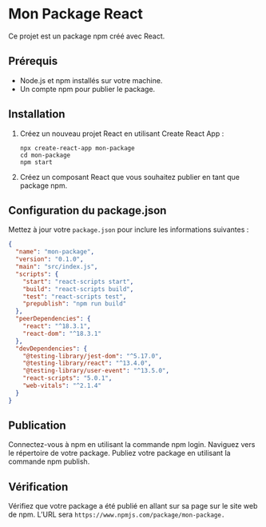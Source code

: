 # Mon Package React

Ce projet est un package npm créé avec React.

## Prérequis

- Node.js et npm installés sur votre machine.
- Un compte npm pour publier le package.

## Installation

1. Créez un nouveau projet React en utilisant Create React App :
    ```
    npx create-react-app mon-package
    cd mon-package
    npm start
    ```

2. Créez un composant React que vous souhaitez publier en tant que package npm.

## Configuration du package.json

Mettez à jour votre `package.json` pour inclure les informations suivantes :

```json
{
  "name": "mon-package",
  "version": "0.1.0",
  "main": "src/index.js",
  "scripts": {
    "start": "react-scripts start",
    "build": "react-scripts build",
    "test": "react-scripts test",
    "prepublish": "npm run build"
  },
  "peerDependencies": {
    "react": "^18.3.1",
    "react-dom": "^18.3.1"
  },
  "devDependencies": {
    "@testing-library/jest-dom": "^5.17.0",
    "@testing-library/react": "^13.4.0",
    "@testing-library/user-event": "^13.5.0",
    "react-scripts": "5.0.1",
    "web-vitals": "^2.1.4"
  }
}
```
## Publication
Connectez-vous à npm en utilisant la commande npm login.
Naviguez vers le répertoire de votre package.
Publiez votre package en utilisant la commande npm publish.

## Vérification
Vérifiez que votre package a été publié en allant sur sa page sur le site web de npm. L’URL sera `https://www.npmjs.com/package/mon-package.`